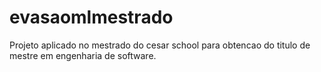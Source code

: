 # evasaomlmestrado
Projeto aplicado no mestrado do cesar school para obtencao do titulo de mestre em engenharia de software.
